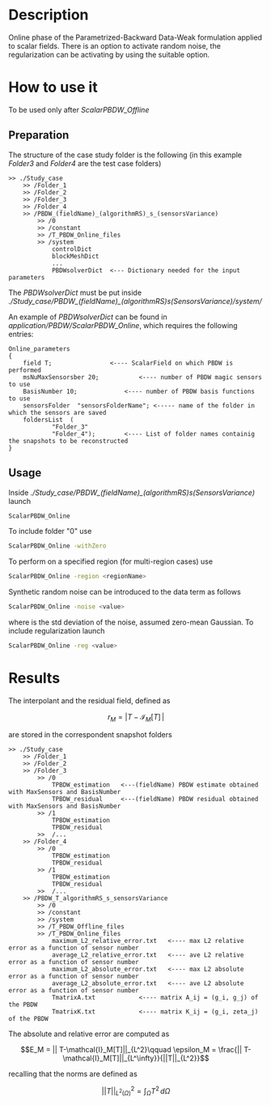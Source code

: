 # Description 

Online phase of the Parametrized-Backward Data-Weak formulation applied to scalar fields.
There is an option to activate random noise, the regularization can be activating by using the suitable option.

# How to use it

To be used only after *ScalarPBDW_Offline*

## Preparation

The structure of the case study folder is the following (in this example *Folder3* and *Folder4* are the test case folders)

```
>> ./Study_case
	>> /Folder_1  	
	>> /Folder_2
	>> /Folder_3  	
	>> /Folder_4
	>> /PBDW_(fieldName)_(algorithmRS)_s_(sensorsVariance)
		>> /0
		>> /constant
		>> /T_PBDW_Online_files
		>> /system
			controlDict
			blockMeshDict
			...
			PBDWsolverDict  <--- Dictionary needed for the input parameters
```

The *PBDWsolverDict* must be put inside *./Study_case/PBDW_(fieldName)_(algorithmRS)_s_(SensorsVariance)/system/*

An example of *PBDWsolverDict* can be found in *application/PBDW/ScalarPBDW_Online*, which requires the following entries:
```
Online_parameters
{
	field T;				<---- ScalarField on which PBDW is performed 
	msNuMaxSensorsber 20;			<---- number of PBDW magic sensors to use
	BasisNumber 10;				<---- number of PBDW basis functions to use
	sensorsFolder  "sensorsFolderName";	<----- name of the folder in which the sensors are saved
	foldersList  ( 
			"Folder_3"
			"Folder_4");		<---- List of folder names containig the snapshots to be reconstructed
}
```

## Usage

Inside *./Study_case/PBDW_(fieldName)_(algorithmRS)_s_(SensorsVariance)* launch 
```bash
ScalarPBDW_Online
```
To include folder "0" use 
```bash
ScalarPBDW_Online -withZero
```
To perform on a specified region (for multi-region cases) use 
```bash
ScalarPBDW_Online -region <regionName>
```
Synthetic random noise can be introduced to the data term as follows
```bash
ScalarPBDW_Online -noise <value>
```
where <value> is the std deviation of the noise, assumed zero-mean Gaussian.
To include regularization launch
```bash
ScalarPBDW_Online -reg <value>
```

# Results

The interpolant and the residual field, defined as 
```math
r_M = \left| T-\mathcal{I}_M[T]\,\right|
````
are stored in the correspondent snapshot folders

```
>> ./Study_case
	>> /Folder_1  	
	>> /Folder_2
	>> /Folder_3
		>> /0
			TPBDW_estimation   <---(fieldName) PBDW estimate obtained with MaxSensors and BasisNumber
			TPBDW_residual     <---(fieldName) PBDW residual obtained with MaxSensors and BasisNumber
		>> /1
			TPBDW_estimation
			TPBDW_residual
		>>  /...
	>> /Folder_4
		>> /0
			TPBDW_estimation 
			TPBDW_residual
		>> /1
			TPBDW_estimation
			TPBDW_residual
		>>  /...
	>> /PBDW_T_algorithmRS_s_sensorsVariance
		>> /0
		>> /constant
		>> /system
		>> /T_PBDW_Offline_files
		>> /T_PBDW_Online_files
			maximum_L2_relative_error.txt	<---- max L2 relative error as a function of sensor number
			average_L2_relative_error.txt	<---- ave L2 relative error as a function of sensor number
			maximum_L2_absolute_error.txt	<---- max L2 absolute error as a function of sensor number
			average_L2_absolute_error.txt	<---- ave L2 absolute error as a function of sensor number
			TmatrixA.txt			<---- matrix A_ij = (g_i, g_j) of the PBDW
			TmatrixK.txt			<---- matrix K_ij = (g_i, zeta_j) of the PBDW			
```

The absolute and relative error are computed as
```math
E_M = || T-\mathcal{I}_M[T]||_{L^2}\qquad 
\epsilon_M = \frac{|| T-\mathcal{I}_M[T]||_{L^\infty}}{||T||_{L^2}}
```
recalling that the norms are defined as
```math
|| T ||_{L^2(\Omega)}^2 =\int_\Omega T^2\, d\Omega
``` 